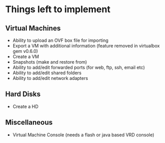 # Things left to implement

## Virtual Machines
* Ability to upload an OVF box file for importing
* Export a VM with additional information (feature removed in virtualbox gem v0.6.0)
* Create a VM
* Snapshots (make and restore from)
* Ability to add/edit forwarded ports (for web, ftp, ssh, email etc)
* Ability to add/edit shared folders
* Ability to add/edit network adapters

## Hard Disks
* Create a HD

## Miscellaneous
* Virtual Machine Console (needs a flash or java based VRD console)
